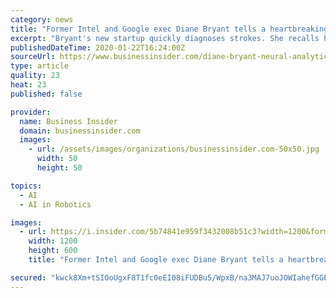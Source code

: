 ```yaml
---
category: news
title: "Former Intel and Google exec Diane Bryant tells a heartbreaking story of why she took a CEO job at a startup that hopes to save lives"
excerpt: "Bryant's new startup quickly diagnoses strokes. She recalls how a colleague famously suffered a stroke and the doctor didn't believe him."
publishedDateTime: 2020-01-22T16:24:00Z
sourceUrl: https://www.businessinsider.com/diane-bryant-neural-analytics-ceo-google-intel-2020-1
type: article
quality: 23
heat: 23
published: false

provider:
  name: Business Insider
  domain: businessinsider.com
  images:
    - url: /assets/images/organizations/businessinsider.com-50x50.jpg
      width: 50
      height: 50

topics:
  - AI
  - AI in Robotics

images:
  - url: https://i.insider.com/5b74841e959f3432008b51c3?width=1200&format=jpeg
    width: 1200
    height: 600
    title: "Former Intel and Google exec Diane Bryant tells a heartbreaking story of why she took a CEO job at a startup that hopes to save lives"

secured: "kwck8Xm+tSIOoUgxF8T1fc0eEI08iFUDBu5/WpxB/na3MAJ7uoJOWIahefGGETjCL2FQM1pSnJQt5wEl0YcwSTGL87yFOCV7AIJzE81gff89bLUh7QJ9le2IUmahjJjDSFEUyVnzUChIuEETikw5YMeovqEfohUOvkgwXqUYNUk6buHV8drAdO6GIn3VswsUvDd0c660bi3TTpuPSgj/hNWD8DhdUPGPjkJV4Yt4WzZF4wxXbt36kioaJzlzjDs4OzGrX8tSTm6DkDVLrFYEgdUzOA+zaLLFPKvH9i7z/aCZtD2acGClZOY86hwUi7nuu4CrVPGT8W2Yn1FwWUOQ5XIr4ruCi+pmxXXeYqQGeAXqmwvxAT39gMYntAM51gQe5UkaH2HVzjb4e4fK/b38AjoDXcnobSf6PQxyeVbhlIkr1ad+tYZwdBfrIB+7Y6vAcGa+1cg+pBoNhQluynhLIQ==;rPr5nvfWWnY131Wnm1jtTw=="
---
```


